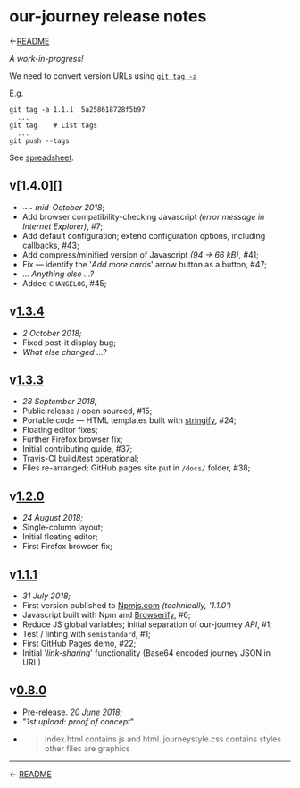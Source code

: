 
# our-journey release notes

←[README][]

_A work-in-progress!_

We need to convert version URLs using [`git tag -a`](https://git-scm.com/book/en/v2/Git-Basics-Tagging)

E.g.
```
git tag -a 1.1.1  5a258618728f5b97
  ...
git tag    # List tags
  ...
git push --tags
```

See [spreadsheet][gdoc].

## v[1.4.0][]

 * _~~ mid-October 2018_;
 * Add browser compatibility-checking Javascript _(error message in Internet Explorer)_, #7;
 * Add default configuration; extend configuration options, including callbacks, #43;
 * Add compress/minified version of Javascript _(94 → 66 kB)_, #41;
 * Fix — identify the '_Add more cards_' arrow button as a button, #47;
 * _... Anything else ...?_
 * Added `CHANGELOG`, #45;

## v[1.3.4][]

 * _2 October 2018;_
 * Fixed post-it display bug;
 * _What else changed ...?_

## v[1.3.3][]

 * _28 September 2018;_
 * Public release / open sourced, #15;
 * Portable code — HTML templates built with [stringify][], #24;
 * Floating editor fixes;
 * Further Firefox browser fix;
 * Initial contributing guide, #37;
 * Travis-CI build/test operational;
 * Files re-arranged; GitHub pages site put in `/docs/` folder, #38;

## v[1.2.0][]

 * _24 August 2018;_
 * Single-column layout;
 * Initial floating editor;
 * First Firefox browser fix;

## v[1.1.1][]

 * _31 July 2018;_
 * First version published to [Npmjs.com][] _(technically, '1.1.0')_
 * Javascript built with Npm and [Browserify][], #6;
 * Reduce JS global variables; initial separation of our-journey _API_, #1;
 * Test / linting with `semistandard`, #1;
 * First GitHub Pages demo, #22;
 * Initial '_link-sharing_' functionality (Base64 encoded journey JSON in URL)

## v[0.8.0][]

 * Pre-release. _20 June 2018;_
 * "_1st upload: proof of concept_"
 * > index.html contains js and html. journeystyle.css contains styles other files are graphics

---

← [README][]

[gdoc]: https://docs.google.com/spreadsheets/d/13pR4eFvzttsrsqdf4FEPa0hCbMNuTYNrJJl46pxyumw/#gid=0 "Spreadsheet — 'our-journey npm-view git-tag'"

[0.8.0]:  https://github.com/IET-OU/our-journey/commit/78bc695de6ec8cb573 "1st upload: proof of concept. 20-Jun-2018"
[1.1.0]:  https://github.com/IET-OU/our-journey/commits "(URL incomplete) 1st published to Npmjs.com. 2018-07-31"
[1.1.1]:  https://github.com/IET-OU/our-journey/commit/5a258618728f5b97 "2018-07-31"
[1.1.11]: https://github.com/IET-OU/our-journey/commit/1e87e7493469122e "2018-08-17"
[1.2.0]:  https://github.com/IET-OU/our-journey/commit/c753c3070207965b "2018-08-24"
[1.3.3]:  https://github.com/IET-OU/our-journey/commit/9fa2575bc13158dd "Open sourced. 2018-09-28."
[1.3.4]: https://github.com/IET-OU/our-journey/commit/a64ab7340b733f755b06 "2018-10-02"
[1.3.5]: https://github.com/IET-OU/our-journey/commits "(URL incomplete)"

[changelog]: https://github.com/IET-OU/our-journey/blob/master/docs/CHANGELOG.md
[readme]: https://github.com/IET-OU/our-journey#readme
[gh]: https://iet-ou.github.io/our-journey/
[unpkg]: https://unpkg.com/our-journey/ "unpkg is a fast, global content delivery (CDN) network for everything on npm."
[npmjs.com]: https://npmjs.com/package/our-journey "our-journey on Npmjs.com"
[browserify]: http://browserify.org/
  "Browserify lets you require('modules') in the browser by bundling up all of your dependencies."
[stringify]: https://npmjs.com/package/stringify
  "Browserify plugin to require() text / HTML files ... inside your client-side JavaScript."

[End]: //.
